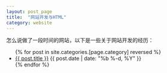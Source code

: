 ```yaml
---
layout: post_page
title:  "网站开发与HTML"
category: website
---
```


怎么说做了一段时间的网站，以下是一些关于网站开发的经历：

<ul class="posts">{% for post in site.categories.[page.category] reversed %}
      <li>
        <a class="post-link" href="{{ post.url | prepend: site.baseurl }}">{{ post.title }}</a>
        <span class="post-date">{{ post.date | date: "%b %-d, %Y" }}</span>
      </li>
{% endfor %}
</ul>
